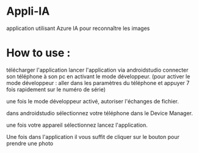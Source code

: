 # Appli-IA
application utilisant Azure IA pour reconnaître les images


# How to use :
télécharger l'application 
lancer l'application via androidstudio
connecter son téléphone à son pc en activant le mode développeur.
(pour activer le mode développeur : aller dans les paramètres du téléphone et appuyer 7 fois rapidement sur le numéro de série)

une fois le mode développeur activé, autoriser l'échanges de fichier.

dans androidstudio sélectionnez votre téléphone dans le Device Manager.

une fois votre appareil sélectionnez lancez l'application.

Une fois dans l'application il vous suffit de cliquer sur le bouton pour prendre une photo 
